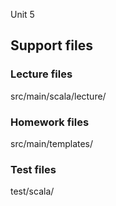 Unit 5



## Support files

### Lecture files
src/main/scala/lecture/
 
### Homework files
src/main/templates/

### Test files
test/scala/

